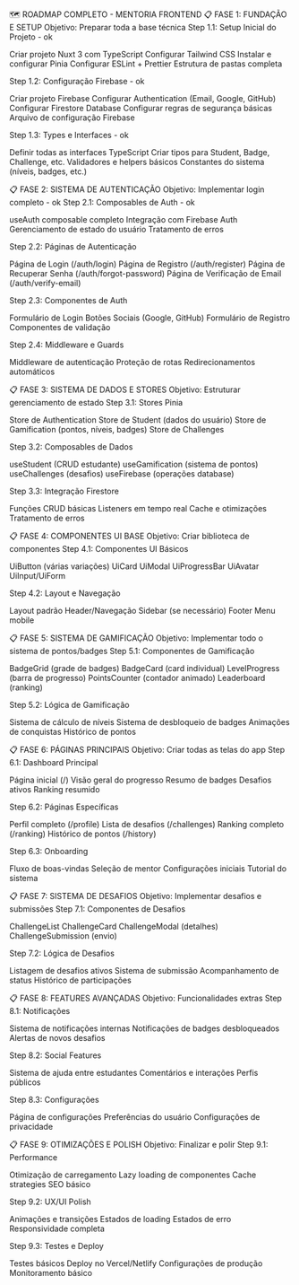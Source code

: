 🗺️ ROADMAP COMPLETO - MENTORIA FRONTEND
📋 FASE 1: FUNDAÇÃO E SETUP
Objetivo: Preparar toda a base técnica
Step 1.1: Setup Inicial do Projeto - ok

 Criar projeto Nuxt 3 com TypeScript
 Configurar Tailwind CSS
 Instalar e configurar Pinia
 Configurar ESLint + Prettier
 Estrutura de pastas completa

Step 1.2: Configuração Firebase - ok

 Criar projeto Firebase
 Configurar Authentication (Email, Google, GitHub)
 Configurar Firestore Database
 Configurar regras de segurança básicas
 Arquivo de configuração Firebase

Step 1.3: Types e Interfaces - ok

 Definir todas as interfaces TypeScript
 Criar tipos para Student, Badge, Challenge, etc.
 Validadores e helpers básicos
 Constantes do sistema (níveis, badges, etc.)

📋 FASE 2: SISTEMA DE AUTENTICAÇÃO
Objetivo: Implementar login completo - ok
Step 2.1: Composables de Auth - ok

 useAuth composable completo
 Integração com Firebase Auth
 Gerenciamento de estado do usuário
 Tratamento de erros

Step 2.2: Páginas de Autenticação

 Página de Login (/auth/login) 
 Página de Registro (/auth/register)
 Página de Recuperar Senha (/auth/forgot-password)
 Página de Verificação de Email (/auth/verify-email)

Step 2.3: Componentes de Auth

 Formulário de Login
 Botões Sociais (Google, GitHub)
 Formulário de Registro
 Componentes de validação

Step 2.4: Middleware e Guards

 Middleware de autenticação
 Proteção de rotas
 Redirecionamentos automáticos

📋 FASE 3: SISTEMA DE DADOS E STORES
Objetivo: Estruturar gerenciamento de estado
Step 3.1: Stores Pinia

 Store de Authentication
 Store de Student (dados do usuário)
 Store de Gamification (pontos, níveis, badges)
 Store de Challenges

Step 3.2: Composables de Dados

 useStudent (CRUD estudante)
 useGamification (sistema de pontos)
 useChallenges (desafios)
 useFirebase (operações database)

Step 3.3: Integração Firestore

 Funções CRUD básicas
 Listeners em tempo real
 Cache e otimizações
 Tratamento de erros

📋 FASE 4: COMPONENTES UI BASE
Objetivo: Criar biblioteca de componentes
Step 4.1: Componentes UI Básicos

 UiButton (várias variações)
 UiCard
 UiModal
 UiProgressBar
 UiAvatar
 UiInput/UiForm

Step 4.2: Layout e Navegação

 Layout padrão
 Header/Navegação
 Sidebar (se necessário)
 Footer
 Menu mobile

📋 FASE 5: SISTEMA DE GAMIFICAÇÃO
Objetivo: Implementar todo o sistema de pontos/badges
Step 5.1: Componentes de Gamificação

 BadgeGrid (grade de badges)
 BadgeCard (card individual)
 LevelProgress (barra de progresso)
 PointsCounter (contador animado)
 Leaderboard (ranking)

Step 5.2: Lógica de Gamificação

 Sistema de cálculo de níveis
 Sistema de desbloqueio de badges
 Animações de conquistas
 Histórico de pontos

📋 FASE 6: PÁGINAS PRINCIPAIS
Objetivo: Criar todas as telas do app
Step 6.1: Dashboard Principal

 Página inicial (/)
 Visão geral do progresso
 Resumo de badges
 Desafios ativos
 Ranking resumido

Step 6.2: Páginas Específicas

 Perfil completo (/profile)
 Lista de desafios (/challenges)
 Ranking completo (/ranking)
 Histórico de pontos (/history)

Step 6.3: Onboarding

 Fluxo de boas-vindas
 Seleção de mentor
 Configurações iniciais
 Tutorial do sistema

📋 FASE 7: SISTEMA DE DESAFIOS
Objetivo: Implementar desafios e submissões
Step 7.1: Componentes de Desafios

 ChallengeList
 ChallengeCard
 ChallengeModal (detalhes)
 ChallengeSubmission (envio)

Step 7.2: Lógica de Desafios

 Listagem de desafios ativos
 Sistema de submissão
 Acompanhamento de status
 Histórico de participações

📋 FASE 8: FEATURES AVANÇADAS
Objetivo: Funcionalidades extras
Step 8.1: Notificações

 Sistema de notificações internas
 Notificações de badges desbloqueados
 Alertas de novos desafios

Step 8.2: Social Features

 Sistema de ajuda entre estudantes
 Comentários e interações
 Perfis públicos

Step 8.3: Configurações

 Página de configurações
 Preferências do usuário
 Configurações de privacidade

📋 FASE 9: OTIMIZAÇÕES E POLISH
Objetivo: Finalizar e polir
Step 9.1: Performance

 Otimização de carregamento
 Lazy loading de componentes
 Cache strategies
 SEO básico

Step 9.2: UX/UI Polish

 Animações e transições
 Estados de loading
 Estados de erro
 Responsividade completa

Step 9.3: Testes e Deploy

 Testes básicos
 Deploy no Vercel/Netlify
 Configurações de produção
 Monitoramento básico
